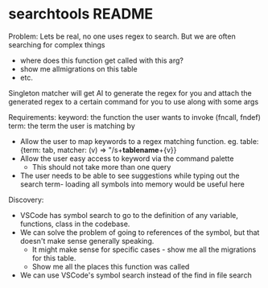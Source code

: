 # searchtools README

Problem:
Lets be real, no one uses regex to search.
But we are often searching for complex things

- where does this function get called with this arg?
- show me allmigrations on this table
- etc.

Singleton matcher will get AI to generate the regex for you and attach the generated regex to a certain command for you to use along with some args

Requirements:
keyword: the function the user wants to invoke (fncall, fndef)
term: the term the user is matching by

- Allow the user to map keywords to a regex matching function.
  eg. table: {term: tab, matcher: (v) => "/s+**tablename**+{v}}
- Allow the user easy access to keyword via the command palette
  - This should not take more than one query
- The user needs to be able to see suggestions while typing out the search term- loading all symbols into memory would be useful here

Discovery:

- VSCode has symbol search to go to the definition of any variable, functions, class in the codebase.
- We can solve the problem of going to references of the symbol, but that doesn't make sense generally speaking.
  - It might make sense for specific cases - show me all the migrations for this table.
  - Show me all the places this function was called
- We can use VSCode's symbol search instead of the find in file search
